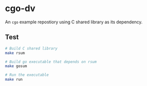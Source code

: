 # cgo-dv

An `cgo` example repostiory using C shared library as its dependency.

## Test

```bash
# Build C shared library
make rsum

# Build go executable that depends on rsum
make gosum

# Run the executable
make run
```
